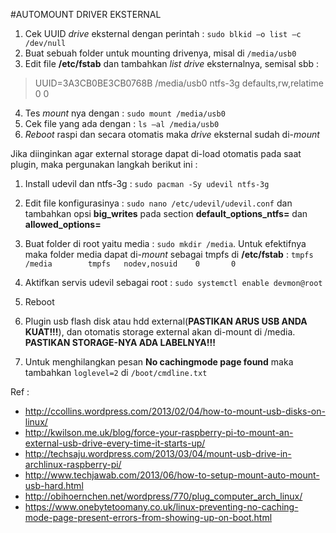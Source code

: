 #AUTOMOUNT DRIVER EKSTERNAL
1. Cek UUID *drive* eksternal dengan perintah : `sudo blkid –o list –c /dev/null`
2. Buat sebuah folder untuk mounting drivenya, misal di `/media/usb0`
3. Edit file **/etc/fstab** dan tambahkan *list* *drive* eksternalnya, semisal sbb :

 > UUID=3A3CB0BE3CB0768B   /media/usb0     ntfs-3g    defaults,rw,relatime      0       0

4. Tes *mount* nya dengan : `sudo mount /media/usb0`
5. Cek file yang ada dengan : `ls –al /media/usb0`
6. *Reboot* raspi dan secara otomatis maka *drive* eksternal sudah di-*mount*

Jika diinginkan agar external storage dapat di-load otomatis pada saat plugin, maka pergunakan langkah berikut ini :

1. Install udevil dan ntfs-3g : `sudo pacman -Sy udevil ntfs-3g`

2. Edit file konfigurasinya : `sudo nano /etc/udevil/udevil.conf` dan tambahkan opsi **big_writes** pada section **default_options_ntfs=** dan **allowed_options=**

3. Buat folder di root yaitu media : `sudo mkdir /media`. Untuk efektifnya maka folder media dapat di-*mount* sebagai tmpfs di **/etc/fstab** : `tmpfs   /media        tmpfs   nodev,nosuid    0       0`

4. Aktifkan servis udevil sebagai root : `sudo systemctl enable devmon@root`

5. Reboot
6. Plugin usb flash disk atau hdd external(**PASTIKAN ARUS USB ANDA KUAT!!!**), dan otomatis storage external akan di-mount di /media. **PASTIKAN STORAGE-NYA ADA LABELNYA!!!**

7. Untuk menghilangkan pesan **No cachingmode page found** maka tambahkan `loglevel=2` di `/boot/cmdline.txt`

Ref :
 - http://ccollins.wordpress.com/2013/02/04/how-to-mount-usb-disks-on-linux/
 - http://kwilson.me.uk/blog/force-your-raspberry-pi-to-mount-an-external-usb-drive-every-time-it-starts-up/
 - http://techsaju.wordpress.com/2013/03/04/mount-usb-drive-in-archlinux-raspberry-pi/
 - http://www.techjawab.com/2013/06/how-to-setup-mount-auto-mount-usb-hard.html
 - http://obihoernchen.net/wordpress/770/plug_computer_arch_linux/
 - https://www.onebytetoomany.co.uk/linux-preventing-no-caching-mode-page-present-errors-from-showing-up-on-boot.html
